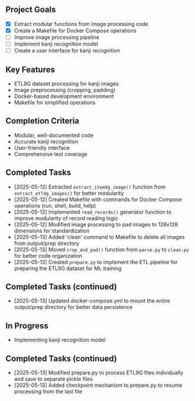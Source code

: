 ## Project Goals
- [x] Extract modular functions from image processing code
- [x] Create a Makefile for Docker Compose operations
- [ ] Improve image processing pipeline
- [ ] Implement kanji recognition model
- [ ] Create a user interface for kanji recognition

## Key Features
- ETL9G dataset processing for kanji images
- Image preprocessing (cropping, padding)
- Docker-based development environment
- Makefile for simplified operations

## Completion Criteria
- Modular, well-documented code
- Accurate kanji recognition
- User-friendly interface
- Comprehensive test coverage

## Completed Tasks
- [2025-05-12] Extracted `extract_item9g_image()` function from `extract_etl9g_images()` for better modularity
- [2025-05-12] Created Makefile with commands for Docker Compose operations (run, shell, build, help)
- [2025-05-12] Implemented `read_records()` generator function to improve modularity of record reading logic
- [2025-05-12] Modified image processing to pad images to 128x128 dimensions for standardization
- [2025-05-13] Added 'clean' command to Makefile to delete all images from output/prep directory
- [2025-05-13] Moved `crop_and_pad()` function from `parse.py` to `clean.py` for better code organization
- [2025-05-13] Created `prepare.py` to implement the ETL pipeline for preparing the ETL9G dataset for ML training

## Completed Tasks (continued)
- [2025-05-13] Updated docker-compose.yml to mount the entire output/prep directory for better data persistence

## In Progress
- Implementing kanji recognition model

## Completed Tasks (continued)
- [2025-05-13] Modified prepare.py to process ETL9G files individually and save to separate pickle files
- [2025-05-13] Added checkpoint mechanism to prepare.py to resume processing from the last file
